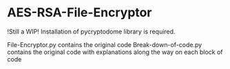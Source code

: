# AES-RSA-File-Encryptor
!Still a WIP! 
Installation of pycryptodome library is required.

File-Encryptor.py contains the original code 
Break-down-of-code.py contains the original code with explanations along the way on each block of code

